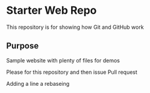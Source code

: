 # Starter Web Repo

This repository is for showing how Git and GitHub work

## Purpose

Sample website with plenty of files for demos

Please for this repository and then issue Pull request


Adding a line a rebaseing
